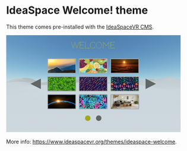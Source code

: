 # IdeaSpace Welcome! theme

This theme comes pre-installed with the <a href="https://github.com/IdeaSpaceVR/IdeaSpace">IdeaSpaceVR CMS</a>.

![IdeaSpace-welcome](screenshot.png)

More info: <a href="https://www.ideaspacevr.org/themes/ideaspace-welcome">https://www.ideaspacevr.org/themes/ideaspace-welcome</a>.
